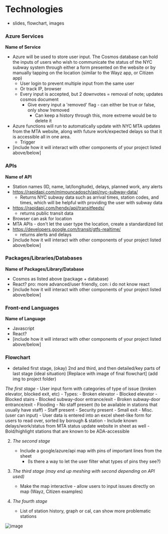 # Technologies

- slides, flowchart, images

### Azure Services

**Name of Service**
- Azure will be used to store user input. The Cosmos database can hold the inputs of users who wish to communicate the status of the NYC subway system through either a form presented on the website or by manually tapping on the location (similar to the Wayz app, or Citizen app)
    - User login to prevent multiple input from the same user
    -   Or track IP, browser
    - Every input is accepted, but 2 downvotes = removal of note; updates cosmos document
        - Give every input a 'removed' flag - can either be true or false, only show !removed
            - Can keep a history through this, more extreme would be to delete it
- Azure functions will run to automatically update with NYC MTA updates from the MTA website, along with future work/expected delays so that it is accessible all in one area.
    - Trigger
- [include how it will interact with other components of your project listed above/below]

### APIs

**Name of API**
- Station names (ID, name, lat/longitude), delays, planned work, any alerts
- https://rapidapi.com/mimouncadosch/api/nyc-subway-data/
    - Returns NYC subway data such as arrival times, station codes, and times, which will be helpful with providing the user with subway data
- https://rapidapi.com/hendx/api/transitfeeds/
    - returns public transit data
- Browser can ask for location
- MTA APIs - don't let the user type the location, create a standardized list
- https://developers.google.com/transit/gtfs-realtime/
    - returns alerts and delays
- [include how it will interact with other components of your project listed above/below]

### Packages/Libraries/Databases

**Name of Packages/Library/Database**
- Cosmos as listed above (package + database)
- React? pro: more advanced/user friendly, con: i do not know react
- [include how it will interact with other components of your project listed above/below]

### Front-end Languages

**Name of Language**
- Javascript
- React?
- [include how it will interact with other components of your project listed above/below]

### Flowchart
- detailed first stage, (okay) 2nd and third, and then detailed/key parts of last stage (ideal situation)
[Replace with image of final flowchart] (add img to project folder)

*The first stage*
    - User input form with categories of type of issue (broken elevator, blocked exit, etc)
        - Types:
            - Broken elevator
            - Blocked elevator
            - Blocked stairs
            - Blocked subway-door entrance/exit
            - Broken subway-door entrance/exit
            - Flooding
            - No staff present (to be available in stations that usually have staff)
            - Staff present
            - Security present
            - Small exit
            - Misc. (user can input)
    - User data is entered into an excel sheet-like form for users to read over, sorted by borough & station
    - Include known delays/work/status from MTA status update website in sheet as well
    - Bold/highlight stations that are known to be ADA-accessible

2. *The second stage*
    - Include a google/azure/api map with pins of important lines from the sheet
        - (Is there a way to let the user filter what types of pins they see?)

3. *The third stage (may end up meshing with second depending on API used)*
    - Make the map interactive - allow users to input issues directly on map (Wayz, Citizen examples)

4. *The fourth stage*
    - List of station history, graph or cal, can show more problematic stations

![image](https://google.com)